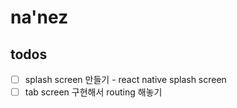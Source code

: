 # na'nez

## todos

- [ ] splash screen 만들기 - react native splash screen
- [ ] tab screen 구현해서 routing 해놓기
